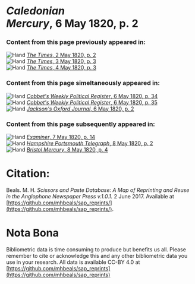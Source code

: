 # *Caledonian Mercury*, 6 May 1820, p. 2  
  
### Content from this page previously appeared in:  
![Hand](http://scissorsandpaste.net/wp-content/uploads/2017/06/smallhandpointer.png) [*The Times*, 2 May 1820, p. 2](https://mhbeals.github.io/sap_html/The-Times/The-Times-2-May-1820-p-2)  
![Hand](http://scissorsandpaste.net/wp-content/uploads/2017/06/smallhandpointer.png) [*The Times*, 3 May 1820, p. 3](https://mhbeals.github.io/sap_html/The-Times/The-Times-3-May-1820-p-3)  
![Hand](http://scissorsandpaste.net/wp-content/uploads/2017/06/smallhandpointer.png) [*The Times*, 4 May 1820, p. 3](https://mhbeals.github.io/sap_html/The-Times/The-Times-4-May-1820-p-3)  
  
### Content from this page simeltaneously appeared in:  
![Hand](http://scissorsandpaste.net/wp-content/uploads/2017/06/smallhandpointer.png) [*Cobbet's Weekly Political Register*, 6 May 1820, p. 34](https://mhbeals.github.io/sap_html/Cobbet's-Weekly-Political-Register/Cobbet's-Weekly-Political-Register-6-May-1820-p-34)  
![Hand](http://scissorsandpaste.net/wp-content/uploads/2017/06/smallhandpointer.png) [*Cobbet's Weekly Political Register*, 6 May 1820, p. 35](https://mhbeals.github.io/sap_html/Cobbet's-Weekly-Political-Register/Cobbet's-Weekly-Political-Register-6-May-1820-p-35)  
![Hand](http://scissorsandpaste.net/wp-content/uploads/2017/06/smallhandpointer.png) [*Jackson's Oxford Journal*, 6 May 1820, p. 2](https://mhbeals.github.io/sap_html/Jackson's-Oxford-Journal/Jackson's-Oxford-Journal-6-May-1820-p-2)  
  
### Content from this page subsequently appeared in:  
![Hand](http://scissorsandpaste.net/wp-content/uploads/2017/06/smallhandpointer.png) [*Examiner*, 7 May 1820, p. 14](https://mhbeals.github.io/sap_html/Examiner/Examiner-7-May-1820-p-14)  
![Hand](http://scissorsandpaste.net/wp-content/uploads/2017/06/smallhandpointer.png) [*Hampshire Portsmouth Telegraph*, 8 May 1820, p. 2](https://mhbeals.github.io/sap_html/Hampshire-Portsmouth-Telegraph/Hampshire-Portsmouth-Telegraph-8-May-1820-p-2)  
![Hand](http://scissorsandpaste.net/wp-content/uploads/2017/06/smallhandpointer.png) [*Bristol Mercury*, 8 May 1820, p. 4](https://mhbeals.github.io/sap_html/Bristol-Mercury/Bristol-Mercury-8-May-1820-p-4)  


# Citation: 

Beals. M. H. *Scissors and Paste Database: A Map of Reprinting and Reuse in the Anglophone Newspaper Press v.1.0.1.* 2 June 2017. Available at [https://github.com/mhbeals/sap_reprints/](https://github.com/mhbeals/sap_reprints/). 

# Nota Bona

Bibliometric data is time consuming to produce but benefits us all. Please remember to cite or acknowledge this and any other bibliometric data you use in your research. All data is available CC-BY 4.0 at [https://github.com/mhbeals/sap_reprints](https://github.com/mhbeals/sap_reprints)